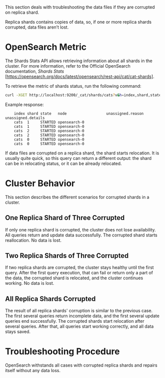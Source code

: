 This section deals with troubleshooting the data files if they are corrupted on replica shard.

Replica shards contains copies of data, so, if one or more replica shards corrupted, data files aren’t lost.

# OpenSearch Metric

The Shards Stats API allows retrieving information about all shards in the cluster.
For more information, refer to the Official OpenSearch documentation, _Shards Stats_ [https://opensearch.org/docs/latest/opensearch/rest-api/cat/cat-shards].

To retrieve the metric of shards status, run the following command:

```sh
curl -XGET http://localhost:9200/_cat/shards/cats?v&h=index,shard,state,docs,store,node,unassigned.reason
```

Example response:

```text
    index shard state   node                  unassigned.reason unassigned.details
    cats  1     STARTED opensearch-0
    cats  1     STARTED opensearch-0
    cats  2     STARTED opensearch-0
    cats  2     STARTED opensearch-0
    cats  0     STARTED opensearch-0
    cats  0     STARTED opensearch-0
```

If data files are corrupted on a replica shard, the shard starts relocation.
It is usually quite quick, so this query can return a different output: the shard can be in relocating status, or it can be already relocated.

# Cluster Behavior

This section describes the different scenarios for corrupted shards in a cluster.

## One Replica Shard of Three Corrupted

If only one replica shard is corrupted, the cluster does not lose availability. All queries return and update data successfully. The corrupted shard starts reallocation. No data is lost.

## Two Replica Shards of Three Corrupted

If two replica shards are corrupted, the cluster stays healthy until the first query.
After the first query execution, that can fail or return only a part of the data, the corrupted shard is relocated, and the cluster continues working. No data is lost.

## All Replica Shards Corrupted

The result of all replica shards' corruption is similar to the previous case.
The first several queries return incomplete data, and the first several update queries end successfully.
The corrupted shards start relocation after several queries. After that, all queries start working correctly, and all data stays saved.

# Troubleshooting Procedure

OpenSearch withstands all cases with corrupted replica shards and repairs itself without any data loss.
